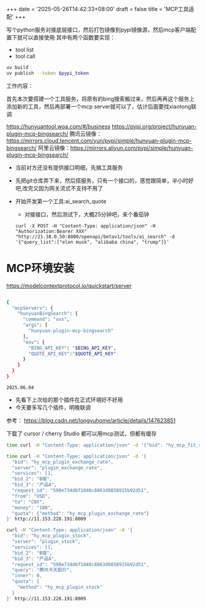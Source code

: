 +++
date = '2025-05-26T14:42:33+08:00'
draft = false
title = 'MCP工具适配'
+++

写个python服务对接底层接口，然后打包镜像到pypi镜像源，然后mcp客户端配置下就可以直接使用
其中有两个函数要实现：
- tool list
- tool call


<!--more-->

```bash
uv build
uv publish --token $pypi_token
```


工作内容：

首先本次要搭建一个工具服务，将原有的bing搜索搬过来，然后再再这个服务上添加新的工具，然后再部署一个mcp server就可以了，估计后面要找xiaotong联调

https://hunyuantool.woa.com/#/business
https://pypi.org/project/hunyuan-plugin-mcp-bingsearch/
腾讯云镜像：https://mirrors.cloud.tencent.com/yun/pypi/simple/hunyuan-plugin-mcp-bingsearch/
阿里云镜像：https://mirrors.aliyun.com/pypi/simple/hunyuan-plugin-mcp-bingsearch/
- 当前对方还没有提供接口明细，先搞工具服务
- 先把git仓库弄下来，然后搭服务，只有一个接口的，感觉跟简单，半小时好吧,改完又因为网关流式不支持不用了

- 开始开发第一个工具:ai_search_quote
    - 对接接口，然后测试下，大概25分钟吧，来个番茄钟
    ```shell
    curl -X POST -H "Content-Type: application/json" -H "Authorization:Bearer XXX"  "http://21.38.0.50:8000/openapi/betav1/tools/ai_search" -d '{"query_list":["elon musk", "alibaba china", "trump"]}'
    ```


# MCP环境安装
https://modelcontextprotocol.io/quickstart/server


```bash

{
  "mcpServers": {
    "hunyuanBingSearch": {
      "command": "uvx",
      "args": [
        "hunyuan-plugin-mcp-bingsearch"
      ],
      "env": {
        "BING_API_KEY": "$BING_API_KEY",
        "QUOTE_API_KEY":"$QUOTE_API_KEY"
      }
    }
  }
}

```

``2025.06.04``
- 先看下上次给的那个插件在正式环境好不好用
- 今天要多写几个插件，明晚联调


参考：
https://blog.csdn.net/longyuhome/article/details/147623851

下载了  cursor / cherry Studio 都可以用mcp测试，但都有缓存


```bash
time curl -H "Content-Type: application/json" -d '{"bid": "hy_mcp_fit_recall", "server": "fit_recall", "services": [], "bid_2": "B端", "bid_3": "产品A", "request_id": "590e734d6f1040c8863d9858915b92d51", "query": "腾讯投资", "question": "腾讯值得投资吗", "data_type": "all", "se_params": {}, "extra_params": {}, "quota": {"method": "hy_mcp_fit_recall"}}' http://11.153.228.191:8009

```



```bash
time curl -H "Content-Type: application/json" -d '{
  "bid": "hy_mcp_plugin_exchange_rate",
  "server": "plugin_exchange_rate",
  "services": [],
  "bid_2": "B端",
  "bid_3": "产品A",
  "request_id": "590e734d6f1040c8863d9858915b92d51",
  "from": "USD",
  "to": "CNY",
  "money": "100",
  "quota": {"method": "hy_mcp_plugin_exchange_rate"}
}' http://11.153.228.191:8009
```

```bash
curl -H "Content-Type: application/json" -d '{
  "bid": "hy_mcp_plugin_stock",
  "server": "plugin_stock",
  "services": [],
  "bid_2": "B端",
  "bid_3": "产品A",
  "request_id": "590e734d6f1040c8863d9858915b92d51",
  "query": "腾讯今天股价",
  "inner": 0,
  "quota": {
    "method": "hy_mcp_plugin_stock"
  }
}' http://11.153.228.191:8009
```



